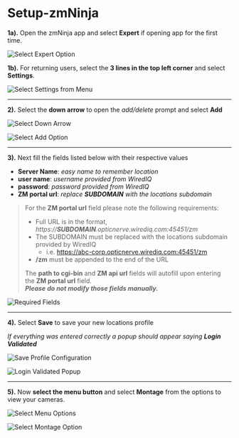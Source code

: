 # Setup-zmNinja

**1a).** Open the zmNinja app and select **Expert** if opening app for the first time.

![Select Expert Option](/imgs/00_select_expert.png)

**1b).** For returning users, select the **3 lines in the top left corner** and select **Settings**.

![Select Settings from Menu](/imgs/01_select_settings.png)

---
**2).** Select the **down arrow** to open the *add/delete* prompt and select **Add**

![Select Down Arrow](/imgs/02_create_new_profile.png)

![Select Add Option](/imgs/03_add_new_profile.png)

---
**3).** Next fill the fields listed below with their respective values

 - **Server Name**: *easy name to remember location*
 - **user name**: *username provided from WiredIQ*
 - **password**: *password provided from WiredIQ*
 - **ZM portal url**: *replace **SUBDOMAIN** with the locations subdomain*

> For the **ZM portal url** field please note the following requirements:
>  * Full URL is in the format, *https://**SUBDOMAIN**.opticnerve.wirediq.com:45451/zm*
>  * The SUBDOMAIN must be replaced with the locations subdomain provided by WiredIQ 
>    * i.e. https://abc-corp.opticnerve.wirediq.com:45451/zm
>  * **/zm** must be appended to the end of the URL
> 
> The **path to cgi-bin** and **ZM api url** fields will autofill upon entering the **ZM portal url** field.<br>
> ***Please do not modify those fields manually.***

![Required Fields](/imgs/04_required_fields.png)

---
**4).** Select **Save** to save your new locations profile

*If everything was entered correctly a popup should appear saying **Login Validated***

![Save Profile Configuration](/imgs/05_save_new_profile.png)

![Login Validated Popup](/imgs/06_login_validated.png)

---
**5).** Now **select the menu button** and select **Montage** from the options to view your cameras.

![Select Menu Options](/imgs/07_menu_options.png)

![Select Montage Option](/imgs/08_select_montage_review.png)